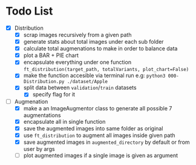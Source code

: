 # Todo List

- [x] Distribution
    - [x] scrap images recursively from a given path
    - [x] generate stats about total images under each sub folder
    - [x] calculate total augmenations to make in order to balance data
    - [x] plot a BAR + PIE chart
    - [x] encapsulate everything under one function `ft_distribution(target_path, totalVariants, plot_chart=False)`
    - [x] make the function accesible via terminal run e.g: `python3 000-Distribution.py ./dataset/Apple`
    - [x] split data between `validation`/`train` datasets
        - [x] specify flag for it
- [ ] Augmenation
    - [x] make a an ImageAugmentor class to generate all possible 7 augmentations
    - [x] encapsulate all in single function
    - [x] save the augmented images into same folder as original
    - [x] use `ft_distribution` to augment all images inside given path
    - [x] save augmented images in `augmented_directory` by default or from user by args
    - [ ] plot augmented images if a single image is given as argument
